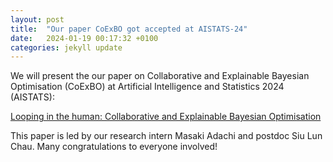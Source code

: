 ```yaml
---
layout: post
title:  "Our paper CoExBO got accepted at AISTATS-24"
date:   2024-01-19 00:17:32 +0100
categories: jekyll update
---
```

We will present the our paper on Collaborative and Explainable Bayesian Optimisation (CoExBO) at Artificial Intelligence and Statistics 2024 (AISTATS):

[Looping in the human: Collaborative and Explainable Bayesian Optimisation](https://arxiv.org/abs/2310.17273)

This paper is led by our research intern Masaki Adachi and postdoc Siu Lun Chau. Many congratulations to everyone involved!
